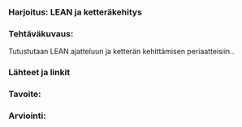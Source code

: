 ### Harjoitus:  LEAN ja ketteräkehitys

### Tehtäväkuvaus:

Tutustutaan LEAN ajatteluun ja ketterän kehittämisen periaatteisiin.. 

### Lähteet ja linkit



### Tavoite:


### Arviointi:


